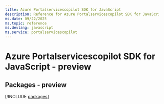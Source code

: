 ```yaml
---
title: Azure Portalservicescopilot SDK for JavaScript
description: Reference for Azure Portalservicescopilot SDK for JavaScript
ms.date: 09/22/2025
ms.topic: reference
ms.devlang: javascript
ms.service: portalservicescopilot
---
```

# Azure Portalservicescopilot SDK for JavaScript - preview
## Packages - preview
[!INCLUDE [packages](portalservicescopilot-index.md)]